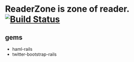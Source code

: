 # ReaderZone is zone of reader. [![Build Status](https://secure.travis-ci.org/blueplanet/reader_zone.png?branch=master)](https://travis-ci.org/blueplanet/reader_zone)

## gems
- haml-rails
- twitter-bootstrap-rails